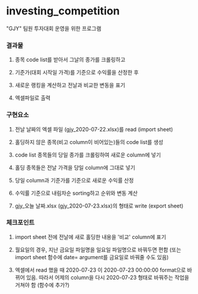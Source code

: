 # investing_competition

"GJY" 팀원 투자대회 운영을 위한 프로그램

### 결과물

1. 종목 code list를 받아서 그날의 종가를 크롤링하고

2. 기준가(대회 시작일 가격)를 기준으로 수익률을 산정한 후

3. 새로운 랭킹을 계산하고 전날과 비교한 변동을 표기

4. 엑셀파일로 출력


### 구현요소

1. 전날 날짜의 엑셀 파일 (gjy_2020-07-22.xlsx)를 read (import sheet)

2. 홀딩하지 않은 종목(비고 column이 비어있는)들의 code list를 생성

3. code list 종목들의 당일 종가를 크롤링하여 새로운 column에 넣기

4. 홀딩 종목들은 전날 가격을 당일 column에 그대로 넣기

5. 당일 column과 기준가를 기준으로 새로운 수익률 산정

6. 수익률 기준으로 내림차순 sorting하고 순위와 변동 계산

7. gjy_오늘 날짜.xlsx (gjy_2020-07-23.xlsx)의 형태로 write (export sheet)

### 체크포인트

1. import sheet 전에 전날에 새로 홀딩한 내용을 '비교' column에 표기

2. 월요일의 경우, 지난 금요일 파일명을 일요일 파일명으로 바꿔두면 편함 (또는 import sheet 함수에 date= argument를 금요일로 바꿔줄 수도 있음)

3. 엑셀에서 read 했을 때 2020-07-23 이 2020-07-23 00:00:00 format으로 바뀌어 있음. 따라서 어제의 column을 다시 2020-07-23 형태로 바꿔주는 작업을 거쳐야 함 (함수에 추가?)
